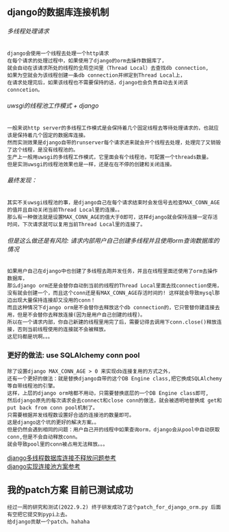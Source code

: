 ## django的数据库连接机制

###### 多线程处理请求
```
django会使用一个线程去处理一个http请求
在每个请求的处理过程中，如果使用了django的orm去操作数据库了，
就会自动在该请求所处的线程的全局空间里（Thread Local）去查找db connection,
如果为空就会为该线程创建一条db connection并绑定到Thread Local上，
在请求处理完后，如果该线程也不需要保持的话，django也会负责自动去关闭该conncetion。
```

###### uwsgi的线程池工作模式 + django
```
一般来说http server的多线程工作模式是会保持着几个固定线程去等待处理请求的，也就应该是保持着几个固定的数据库连接。
然而实测效果是django自带的runserver每个请求进来就会开个线程去处理，处理完了又销毁了这个线程，是没有线程池的。
生产上一般用uwsgi的多线程工作模式，它里面会有个线程池，可配置一个threads数量。
但是实测uwsgi的线程池效果也是一样，还是在在不停的创建和关闭连接。
```

###### 最终发现：
```
其实不关uwsgi线程池的事，是django自己在每个请求结束时会发信号去检查MAX_CONN_AGE的值并且自动关闭当前Thread Local里的连接。。
那么有一种做法就是设置MAX_CONN_AGE的值大于0即可，这样django就会保持连接一定存活时间，下次请求就可以复用当前Thread Local里的连接了。
```

###### 但是这么做还是有风险: 请求内部用户自己创建多线程并且使用orm查询数据库的情况
```
如果用户自己在django中也创建了多线程去跑并发任务，并且在线程里面还使用了orm去操作数据库，
那么django orm还是会替你自动到当前的线程的Thread Local里面去找connection使用，
没有就会创建一个，而且这个conn还是有MAX_CONN_AGE存活时间的! 这样就会导致mysql那边出现大量保持连接却又没用的conn！
而且这种情况下django orm是不会替你去释放这个db connection的，它只管替你建连接去用，但是不会替你去释放连接(因为是用户自己创建的线程)。
所以在一个请求内部，你自己新建的线程里用完了后，需要记得去调用下conn.close()释放连接，否则当前线程使用的连接就不会被释放。
这尼玛都是坑啊。。。
```

### 更好的做法: use SQLAlchemy conn pool
```
除了设置django MAX_CONN_AGE > 0 来实现db连接复用的方式之外，
还有一个更好的做法：就是替换django自带的这个DB Engine class,把它换成SQLAlchemy等自带线程池的引擎。
这样，上层的django orm啥都不用动，只需要替换底层的一个DB Engine class即可,
然后django原先的每次请求会去connect和close conn的做法，就会被透明地替换成 get和put back from conn pool机制了。
只需要根据并发线程数设置好合适的连接池的数量即可。
这是django这个坑的更好的解决方案。。
但是仍然会遇到相同的问题：用户自己开的线程中如果查询orm，django会从pool中自动获取conn,但是不会自动释放conn。
就会导致pool里的conn被占用无法释放。。。
```

[django多线程数据库连接不释放问题参考](https://github.com/slackapi/bolt-python/issues/280)      
[django实现连接池方案参考](https://lockshell.com/2019/08/28/django-db-connection-pool/)        

## 我的patch方案 目前已测试成功 
```
经过一周的研究和测试(2022.9.2) 终于研发成功了这个patch_for_django_orm.py 后面有空把它提交到pypi上去。
给django贡献一个patch。hahaha
```
